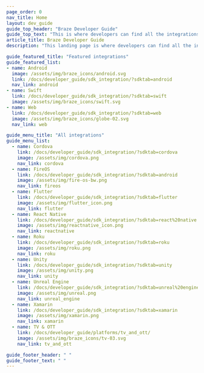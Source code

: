 ```yaml
---
page_order: 0
nav_title: Home
layout: dev_guide
guide_top_header: "Braze Developer Guide"
guide_top_text: "This is where developers can find all the integrations available with Braze. To connect, learn, and get inspired with other developers building with Braze, join the <a href='https://www.braze.com/dev-portal'>Braze developer community</a>."
article_title: Braze Developer Guide
description: "This landing page is where developers can find all the integrations available with Braze."

guide_featured_title: "Featured integrations"
guide_featured_list:
- name: Android
  image: /assets/img/braze_icons/android.svg
  link: /docs/developer_guide/sdk_integration/?sdktab=android
  nav_link: android
- name: Swift
  link: /docs/developer_guide/sdk_integration/?sdktab=swift
  image: /assets/img/braze_icons/swift.svg
- name: Web
  link: /docs/developer_guide/sdk_integration/?sdktab=web
  image: /assets/img/braze_icons/globe-02.svg
  nav_link: web

guide_menu_title: "All integrations"
guide_menu_list:
  - name: Cordova
    link: /docs/developer_guide/sdk_integration/?sdktab=cordova
    image: /assets/img/cordova.png
    nav_link: cordova
  - name: FireOS
    link: /docs/developer_guide/sdk_integration/?sdktab=android
    image: /assets/img/fire-os-bw.png
    nav_link: fireos
  - name: Flutter
    link: /docs/developer_guide/sdk_integration/?sdktab=flutter
    image: /assets/img/flutter_icon.png
    nav_link: flutter
  - name: React Native
    link: /docs/developer_guide/sdk_integration/?sdktab=react%20native
    image: /assets/img/reactnative_icon.png
    nav_link: reactnative
  - name: Roku
    link: /docs/developer_guide/sdk_integration/?sdktab=roku
    image: /assets/img/roku.png
    nav_link: roku
  - name: Unity
    link: /docs/developer_guide/sdk_integration/?sdktab=unity
    image: /assets/img/unity.png
    nav_link: unity
  - name: Unreal Engine
    link: /docs/developer_guide/sdk_integration/?sdktab=unreal%20engine
    image: /assets/img/unreal.png
    nav_link: unreal_engine
  - name: Xamarin
    link: /docs/developer_guide/sdk_integration/?sdktab=xamarin
    image: /assets/img/xamarin.png
    nav_link: xamarin
  - name: TV & OTT
    link: /docs/developer_guide/platforms/tv_and_ott/
    image: /assets/img/braze_icons/tv-03.svg
    nav_link: tv_and_ott

guide_footer_header: " "
guide_footer_text: " "
---
```

